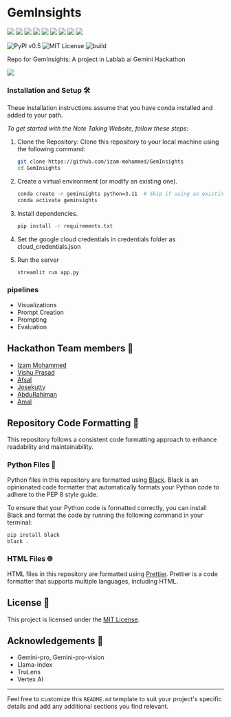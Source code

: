 # GemInsights

<p>
<img src="https://img.shields.io/badge/Python-239120?logo=python&logoColor=white" />
<img src="https://img.shields.io/badge/Github-181717?logo=github&logoColor=white" />
<img src="https://img.shields.io/badge/GIT-E44C30?logo=git&logoColor=white" />
<img src="https://img.shields.io/badge/prettier-1A2C34?logo=prettier&logoColor=white" />
<img src="https://img.shields.io/badge/GitHub_Actions-563D7C?logo=github-actions&logoColor=white"/>
<img src="https://img.shields.io/badge/Matplotlib-%23ffffff.svg?&logo=Matplotlib&logoColor=black">
<img src="https://img.shields.io/badge/pandas-%23150458.svg?&logo=pandas&logoColor=white">
<img src="https://img.shields.io/badge/Plotly-%233F4F75.svg?&logo=plotly&logoColor=white">
<img src="https://img.shields.io/badge/Google_Cloud-4285F4?&logo=google-cloud&logoColor=white">
</p>

![PyPI v0.5](https://img.shields.io/badge/PyPI-v0.5-blue.svg)
![MIT License](https://img.shields.io/badge/License-MIT-lightgray.svg)
![build](https://img.shields.io/badge/Build-passing-green.svg)


Repo for GemInsights: A project in Lablab ai Gemini Hackathon

![](https://drive.google.com/uc?export=view&id=1qJD9HbdUZ3U3CgvY2IsGLX5NZIVLznL4)


### Installation and Setup 🛠️


These installation instructions assume that you have conda installed and added to your path.

*To get started with the Note Taking Website, follow these steps:*

1. Clone the Repository: Clone this repository to your local machine using the following command:

   ```bash
   git clone https://github.com/izam-mohammed/GemInsights
   cd GemInsights
   ```

2. Create a virtual environment (or modify an existing one).
   ```bash
   conda create -n geminsights python=3.11  # Skip if using an existing environment.
   conda activate geminsights
   ```
 
3. Install dependencies.
   ```bash
   pip install -r requirements.txt
   ```

4. Set the google cloud credentials in credentials folder as cloud_credentials.json

5. Run the server
   ```bash
   streamlit run app.py
   ```

### pipelines


- Visualizations 
- Prompt Creation
- Prompting
- Evaluation


## Hackathon Team members 👥


- [Izam Mohammed](github.com/izam-mohammed)
- [Vishu Prasad]()
- [Afsal](https://github.com/AfsalAfzz-Pro)
- [Josekutty](github.com/jkutty-7)
- [AbduRahiman]()
- [Amal]()


## Repository Code Formatting 📝


This repository follows a consistent code formatting approach to enhance readability and maintainability.

### Python Files 🐍

Python files in this repository are formatted using [Black](https://github.com/psf/black). Black is an opinionated code formatter that automatically formats your Python code to adhere to the PEP 8 style guide.

To ensure that your Python code is formatted correctly, you can install Black and format the code by running the following command in your terminal:

```bash
pip install black
black .
```

### HTML Files 🌐

HTML files in this repository are formatted using [Prettier](https://prettier.io/). Prettier is a code formatter that supports multiple languages, including HTML.


## License 📄


This project is licensed under the [MIT License](LICENSE).


## Acknowledgements 🙌

- Gemini-pro, Gemini-pro-vision
- Llama-index
- TruLens
- Vertex AI

---

Feel free to customize this `README.md` template to suit your project's specific details and add any additional sections you find relevant.